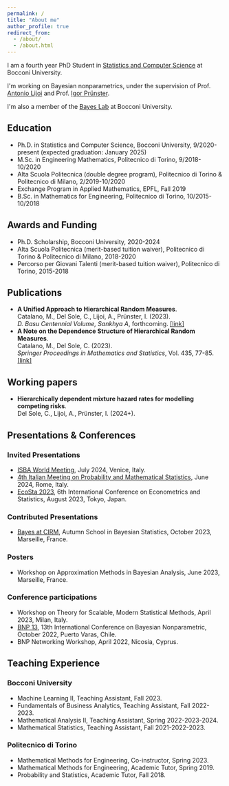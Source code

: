 ```yaml
---
permalink: /
title: "About me"
author_profile: true
redirect_from: 
  - /about/
  - /about.html
---
```


I am a fourth year PhD Student in [Statistics and Computer Science](https://www.unibocconi.eu/wps/wcm/connect/bocconi/sitopubblico_en/navigation+tree/home/programs/phd/phd+in+statistics+and+computer+science) at Bocconi University.

I'm working on Bayesian nonparametrics, under the supervision of Prof. [Antonio Lijoi](https://mypage.unibocconi.eu/antoniolijoi/) and Prof. [Igor Prünster](https://mypage.unibocconi.eu/igorpruenster/).

I'm also a member of the [Bayes Lab](https://bayeslab.unibocconi.eu/) at Bocconi University.

## Education

* Ph.D. in Statistics and Computer Science, Bocconi University, 9/2020-present (expected graduation: January 2025)
* M.Sc. in Engineering Mathematics, Politecnico di Torino, 9/2018-10/2020
* Alta Scuola Politecnica (double degree program), Politecnico di Torino & Politecnico di Milano, 2/2019-10/2020
* Exchange Program in Applied Mathematics, EPFL, Fall 2019
* B.Sc. in Mathematics for Engineering, Politecnico di Torino, 10/2015-10/2018

## Awards and Funding

* Ph.D. Scholarship, Bocconi University, 2020-2024
* Alta Scuola Politecnica (merit-based tuition waiver), Politecnico di Torino & Politecnico di Milano, 2018-2020
* Percorso per Giovani Talenti (merit-based tuition waiver), Politecnico di Torino, 2015-2018

## Publications

* **A Unified Approach to Hierarchical Random Measures**.  
Catalano, M., Del Sole, C., Lijoi, A., Prünster, I. (2023).  
*D. Basu Centennial Volume, Sankhya A*, forthcoming. [[link]](https://link.springer.com/article/10.1007/s13171-023-00330-w)
* **A Note on the Dependence Structure of Hierarchical Random Measures**.  
Catalano, M., Del Sole, C. (2023).  
*Springer Proceedings in Mathematics and Statistics*, Vol. 435, 77-85. [[link]](https://link.springer.com/chapter/10.1007/978-3-031-42413-7_8)

## Working papers

* **Hierarchically dependent mixture hazard rates for modelling competing risks**.  
Del Sole, C., Lijoi, A., Prünster, I. (2024+).

## Presentations & Conferences

### Invited Presentations

* [ISBA World Meeting](https://www.unive.it/web/en/2208/home), July 2024, Venice, Italy.
* [4th Italian Meeting on Probability and Mathematical Statistics](https://probabilityrome2024.it/), June 2024, Rome, Italy.
* [EcoSta 2023](https://www.cmstatistics.org/EcoSta2023/index.php), 6th International Conference on Econometrics and Statistics, August 2023, Tokyo, Japan.

### Contributed Presentations

* [Bayes at CIRM](https://bayesatcirm.github.io/2023/), Autumn School in Bayesian Statistics, October 2023, Marseille, France.

### Posters

* Workshop on Approximation Methods in Bayesian Analysis, June 2023, Marseille, France.

### Conference participations

* Workshop on Theory for Scalable, Modern Statistical Methods, April 2023, Milan, Italy.
* [BNP 13](https://midas.mat.uc.cl/bnp13/), 13th International Conference on Bayesian Nonparametric, October 2022, Puerto Varas, Chile.
* BNP Networking Workshop, April 2022, Nicosia, Cyprus.

## Teaching Experience

### Bocconi University

* Machine Learning II, Teaching Assistant, Fall 2023.
* Fundamentals of Business Analytics, Teaching Assistant, Fall 2022-2023.
* Mathematical Analysis II, Teaching Assistant, Spring 2022-2023-2024.
* Mathematical Statistics, Teaching Assistant, Fall 2021-2022-2023.

### Politecnico di Torino

* Mathematical Methods for Engineering, Co-instructor, Spring 2023.
* Mathematical Methods for Engineering, Academic Tutor, Spring 2019.
* Probability and Statistics, Academic Tutor, Fall 2018.
